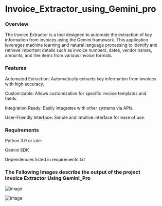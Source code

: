 # Invoice_Extractor_using_Gemini_pro


### Overview
The Invoice Extractor is a tool designed to automate the extraction of key information from invoices using the Gemini framework. This application leverages machine learning and natural language processing to identify and retrieve important details such as invoice numbers, dates, vendor names, amounts, and line items from various invoice formats.

### Features
Automated Extraction: Automatically extracts key information from invoices with high accuracy.

Customizable: Allows customization for specific invoice templates and fields.

Integration Ready: Easily integrates with other systems via APIs.

User-Friendly Interface: Simple and intuitive interface for ease of use.


### Requirements
Python 3.9 or later

Gemini SDK

Dependencies listed in requirements.txt

### The Following Images describe the output of the project Invoice Extractor Using Gemini_Pro
![image](https://github.com/RamuRamu-12/Invoice_Extractor_using_Gemini_pro/assets/96642590/aaf19d77-efb1-40d6-92fb-ff4f9245d609)

![image](https://github.com/RamuRamu-12/Invoice_Extractor_using_Gemini_pro/assets/96642590/5b3f47dd-38fe-4aff-84f6-1d510dd8f9f9)
